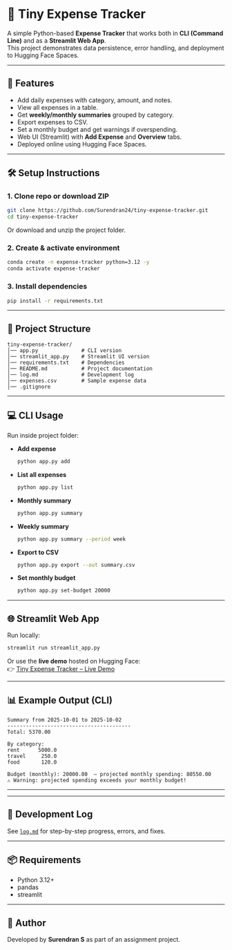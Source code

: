 # 📘 Tiny Expense Tracker  

A simple Python-based **Expense Tracker** that works both in **CLI (Command Line)** and as a **Streamlit Web App**.  
This project demonstrates data persistence, error handling, and deployment to Hugging Face Spaces.  

---

## 🚀 Features
- Add daily expenses with category, amount, and notes.  
- View all expenses in a table.  
- Get **weekly/monthly summaries** grouped by category.  
- Export expenses to CSV.  
- Set a monthly budget and get warnings if overspending.  
- Web UI (Streamlit) with **Add Expense** and **Overview** tabs.  
- Deployed online using Hugging Face Spaces.  

---

## 🛠️ Setup Instructions

### 1. Clone repo or download ZIP
```bash
git clone https://github.com/Surendran24/tiny-expense-tracker.git
cd tiny-expense-tracker
```

Or download and unzip the project folder.

### 2. Create & activate environment
```bash
conda create -n expense-tracker python=3.12 -y
conda activate expense-tracker
```

### 3. Install dependencies
```bash
pip install -r requirements.txt
```

---

## 📂 Project Structure
```
tiny-expense-tracker/
│── app.py              # CLI version
│── streamlit_app.py    # Streamlit UI version
│── requirements.txt    # Dependencies
│── README.md           # Project documentation
│── log.md              # Development log
│── expenses.csv        # Sample expense data
│── .gitignore
```

---

## 💻 CLI Usage

Run inside project folder:

- **Add expense**
  ```bash
  python app.py add
  ```
- **List all expenses**
  ```bash
  python app.py list
  ```
- **Monthly summary**
  ```bash
  python app.py summary
  ```
- **Weekly summary**
  ```bash
  python app.py summary --period week
  ```
- **Export to CSV**
  ```bash
  python app.py export --out summary.csv
  ```
- **Set monthly budget**
  ```bash
  python app.py set-budget 20000
  ```

---

## 🌐 Streamlit Web App

Run locally:
```bash
streamlit run streamlit_app.py
```

Or use the **live demo** hosted on Hugging Face:  
👉 [Tiny Expense Tracker – Live Demo](https://huggingface.co/spaces/Surendrann/tiny-expense-tracker)

---

## 📊 Example Output (CLI)
```
Summary from 2025-10-01 to 2025-10-02
----------------------------------------
Total: 5370.00

By category:
rent      5000.0
travel     250.0
food       120.0

Budget (monthly): 20000.00  — projected monthly spending: 80550.00
⚠️ Warning: projected spending exceeds your monthly budget!
```

---



---

## 📝 Development Log
See [`log.md`](./log.md) for step-by-step progress, errors, and fixes.

---

## 📦 Requirements
- Python 3.12+  
- pandas  
- streamlit  

---

## 📌 Author
Developed by **Surendran S** as part of an assignment project.  
